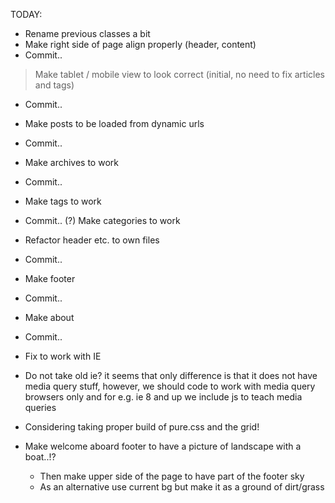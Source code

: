 TODAY:

+ Rename previous classes a bit
+ Make right side of page align properly (header, content)
+ Commit..
> Make tablet / mobile view to look correct (initial, no need to fix articles and tags)
- Commit..

- Make posts to be loaded from dynamic urls
- Commit..
- Make archives to work
- Commit..
- Make tags to work
- Commit..
(?) Make categories to work
- Refactor header etc. to own files
- Commit..
- Make footer
- Commit..
- Make about
- Commit..

- Fix to work with IE


- Do not take old ie? it seems that only difference is
  that it does not have media query stuff, however, we should code
  to work with media query browsers only and for e.g. ie 8 and up
  we include js to teach media queries

- Considering taking proper build of pure.css and the grid!

- Make welcome aboard footer to have a picture of landscape with a boat..!?
  - Then make upper side of the page to have part of the footer sky
  - As an alternative use current bg but make it as a ground of dirt/grass
